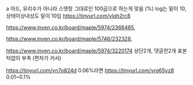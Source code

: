 a 아드, 유리수가 아니라 스탯창 그대로인 100곱으로 하는게 맞음 (%)
log는 밑이 10, 상태이상내성도 밑이 10임
https://tinyurl.com/ylqh2rc8

https://www.inven.co.kr/board/maple/5974/2366485,

https://www.inven.co.kr/board/maple/5746/232328,

https://www.inven.co.kr/board/maple/5974/3220174 상단2개, 댓글란2개
표본 턱없이 부족 (편차가 커서)

https://tinyurl.com/yn7o824d 0.06%라면
https://tinyurl.com/yrg65yz8 0.01~0.1%
